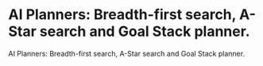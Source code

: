# AI Planners: Breadth-first search, A-Star search and Goal Stack planner.
AI Planners: Breadth-first search, A-Star search and Goal Stack planner.
